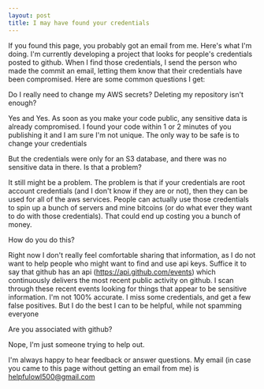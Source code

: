 ```yaml
---
layout: post
title: I may have found your credentials
---
```


If you found this page, you probably got an email from me. Here's what I'm doing. I'm currently developing a project that looks for people's credentials posted to github. When I find those credentials, I send the person who made the commit an email, letting them know that their credentials have been compromised. Here are some common questions I get:


Do I really need to change my AWS secrets? Deleting my repository isn't enough? 

Yes and Yes. As soon as you make your code public, any sensitive data is already compromised. I found your code within 1 or 2 minutes of you publishing it and I am sure I'm not unique. The only way to be safe is to change your credentials


But the credentials were only for an S3 database, and there was no sensitive data in there. Is that a problem?

It still might be a problem. The problem is that if your credentials are root account credentials (and I don't know if they are or not), then they can be used for all of the aws services. People can actually use those credentials to spin up a bunch of servers and mine bitcoins (or do what ever they want to do with those credentials). That could end up costing you a bunch of money.


How do you do this?

Right now I don't really feel comfortable sharing that information, as I do not want to help people who might want to find and use api keys. Suffice it to say that github has an api (https://api.github.com/events) which continuously delivers the most recent public activity on github. I scan through these recent events looking for things that appear to be sensitive information. I'm not 100% accurate. I miss some credentials, and get a few false positives. But I do the best I can to be helpful, while not spamming everyone


Are you associated with github?

Nope, I'm just someone trying to help out.


I'm always happy to hear feedback or answer questions. My email (in case you came to this page without getting an email from me) is helpfulowl500@gmail.com
